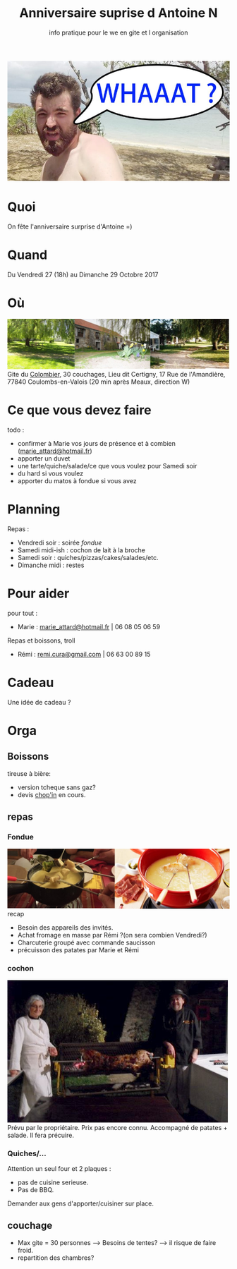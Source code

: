 ﻿---
layout: page
title: Anniversaire suprise d Antoine N
subtitle: info pratique pour le we en gite et l organisation
---


![whaaat](/img/birthday/whaaat.jpg)


# Quoi #

On fête l'anniversaire surprise d'Antoine =)

# Quand #

Du Vendredi 27 (18h) au Dimanche 29 Octobre 2017

# Où #

![gite](/img/birthday/gite.jpg)
Gite du [Colombier](http://www.lecolombier77.com/index.php), 30 couchages,
Lieu dit Certigny, 17 Rue de l'Amandière, 77840 Coulombs-en-Valois
(20 min après Meaux, direction W)



# Ce que vous devez faire #

todo : 
 - confirmer à Marie vos jours de présence et à combien (marie_attard@hotmail.fr)
 - apporter un duvet
 - une tarte/quiche/salade/ce que vous voulez pour Samedi soir
 - du hard si vous voulez
 - apporter du matos à fondue si vous avez

 
# Planning #

Repas : 
 - Vendredi soir : soirée _*fondue*_
 - Samedi midi-ish : cochon de lait à la broche
 - Samedi soir : quiches/pizzas/cakes/salades/etc.
 - Dimanche midi : restes


# Pour aider #

pour tout : 
 - Marie : marie_attard@hotmail.fr  |  06 08 05 06 59

 
Repas et boissons, troll
 - Rémi : remi.cura@gmail.com  |  06 63 00 89 15

 
 # Cadeau #
Une idée de cadeau ?

# Orga #
## Boissons ##

tireuse à bière:
 - version tcheque sans gaz?
 - devis [chop'in](http://www.chop-in.beer) en cours. 
 
 
## repas ##
### Fondue ###

![fondue](/img/birthday/fondue.jpg)
recap
 - Besoin des appareils des invités.
 - Achat fromage en masse par Rémi ?(on sera combien Vendredi?)
 - Charcuterie groupé avec commande saucisson
 - précuisson des patates par Marie et Rémi

 
### cochon ###
![cochon](/img/birthday/mechoui.jpg)
Prévu par le propriétaire. Prix pas encore connu. Accompagné de patates + salade.
Il fera précuire.

### Quiches/... ###
Attention un seul four et 2 plaques :
 - pas de cuisine serieuse. 
 - Pas de BBQ.
 
 Demander aux gens d'apporter/cuisiner sur place.
 
 
 
## couchage ##
 - Max gite = 30 personnes --> Besoins de tentes? --> il risque de faire froid.
 - repartition des chambres?